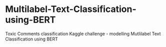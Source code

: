 # Multilabel-Text-Classification-using-BERT
Toxic Comments classification Kaggle challenge - modelling Mutlilabel Text Classification using BERT 
